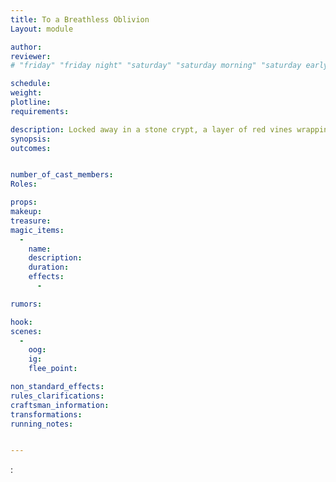 ```yaml
---
title: To a Breathless Oblivion
Layout: module

author: 
reviewer: 
# "friday" "friday night" "saturday" "saturday morning" "saturday early afternoon" "saturday early evening" "saturday night" "reaction" "tavern setup" "townsfolk" "randoms"

schedule:
weight: 
plotline: 
requirements: 

description: Locked away in a stone crypt, a layer of red vines wrapping across the door, sleeps a family crypt of restless angry spirits who are bound here and seek release but have been driven mad by the visions they have seen for 20 years. Their physical bodies are perfectly preserved in their sarcophagus but their faces are frozen with anguish and horror. From their bodies rise Wraiths of pure Madness, these spirits want others to be driven to Oblivion aswell and will not rest until slaughtered. These are mercy killings, once the Wraith is defeated from each body, they will return the essence to the corpse and the decay will instantly appear, the soul will pass on freely now to the other side and a reward of treasure will be where the final Wraith was slain.
synopsis:   
outcomes: 


number_of_cast_members: 
Roles: 

props: 
makeup: 
treasure: 
magic_items:
  - 
    name: 
    description:  
    duration: 
    effects: 
      - 

rumors: 

hook: 
scenes: 
  - 
    oog: 
    ig: 
    flee_point: 

non_standard_effects: 
rules_clarifications: 
craftsman_information: 
transformations: 
running_notes: 


---
```




: 